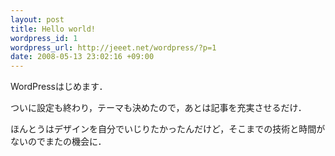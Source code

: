 ```yaml
--- 
layout: post
title: Hello world!
wordpress_id: 1
wordpress_url: http://jeeet.net/wordpress/?p=1
date: 2008-05-13 23:02:16 +09:00
---
```

WordPressはじめます．

ついに設定も終わり，テーマも決めたので，あとは記事を充実させるだけ．

ほんとうはデザインを自分でいじりたかったんだけど，そこまでの技術と時間がないのでまたの機会に．
